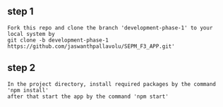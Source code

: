 
## step 1
    Fork this repo and clone the branch 'development-phase-1' to your local system by
    git clone -b development-phase-1 https://github.com/jaswanthpallavolu/SEPM_F3_APP.git'
## step 2
    In the project directory, install required packages by the command 'npm install'
    after that start the app by the command 'npm start'

 
 
 